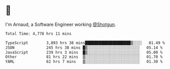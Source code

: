 # 👋

I'm Arnaud, a Software Engineer working [@Shotgun](https://shotgun.live).

<!--START_SECTION:waka-->

```txt
Total Time: 4,778 hrs 11 mins

TypeScript        3,893 hrs 38 mins████████████████████▒░░░░   81.49 %
JSON              245 hrs 38 mins █▒░░░░░░░░░░░░░░░░░░░░░░░   05.14 %
JavaScript        239 hrs 3 mins  █▒░░░░░░░░░░░░░░░░░░░░░░░   05.00 %
Other             81 hrs 22 mins  ▒░░░░░░░░░░░░░░░░░░░░░░░░   01.70 %
YAML              62 hrs 7 mins   ▒░░░░░░░░░░░░░░░░░░░░░░░░   01.30 %
```

<!--END_SECTION:waka-->

